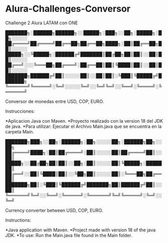 # Alura-Challenges-Conversor

Challenge 2 Alura LATAM con ONE

███████╗░██████╗██████╗░░█████╗░███╗░░██╗░█████╗░██╗░░░░░
██╔════╝██╔════╝██╔══██╗██╔══██╗████╗░██║██╔══██╗██║░░░░░
█████╗░░╚█████╗░██████╔╝███████║██╔██╗██║██║░░██║██║░░░░░
██╔══╝░░░╚═══██╗██╔═══╝░██╔══██║██║╚████║██║░░██║██║░░░░░
███████╗██████╔╝██║░░░░░██║░░██║██║░╚███║╚█████╔╝███████╗
╚══════╝╚═════╝░╚═╝░░░░░╚═╝░░╚═╝╚═╝░░╚══╝░╚════╝░╚══════╝

Conversor de monedas entre USD, COP, EURO.

Instrucciones:

  *Aplicacion Java con Maven.
  *Proyecto realizado con la version 18 del JDK de java.
  *Para utilizar:
      Ejecutar el Archivo Main.java que se encuentra en la carpeta Main.


███████╗███╗░░██╗░██████╗░██╗░░░░░██╗░██████╗██╗░░██╗
██╔════╝████╗░██║██╔════╝░██║░░░░░██║██╔════╝██║░░██║
█████╗░░██╔██╗██║██║░░██╗░██║░░░░░██║╚█████╗░███████║
██╔══╝░░██║╚████║██║░░╚██╗██║░░░░░██║░╚═══██╗██╔══██║
███████╗██║░╚███║╚██████╔╝███████╗██║██████╔╝██║░░██║
╚══════╝╚═╝░░╚══╝░╚═════╝░╚══════╝╚═╝╚═════╝░╚═╝░░╚═╝

Currency converter between USD, COP, EURO.

Instructions:

   *Java application with Maven.
   *Project made with version 18 of the java JDK.
   *To use:
       Run the Main.java file found in the Main folder.
